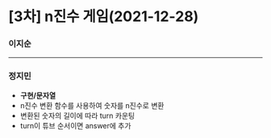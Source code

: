 # [3차] n진수 게임(2021-12-28)

### 이지순

---
### 정지민
* **구현/문자열**
* n진수 변환 함수를 사용하여 숫자를 n진수로 변환
* 변환된 숫자의 길이에 따라 turn 카운팅
* turn이 튜브 순서이면 answer에 추가

